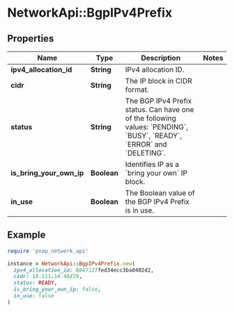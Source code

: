 # NetworkApi::BgpIPv4Prefix

## Properties

| Name | Type | Description | Notes |
| ---- | ---- | ----------- | ----- |
| **ipv4_allocation_id** | **String** | IPv4 allocation ID. |  |
| **cidr** | **String** | The IP block in CIDR format. |  |
| **status** | **String** | The BGP IPv4 Prefix status. Can have one of the following values: &#x60;PENDING&#x60;, &#x60;BUSY&#x60;, &#x60;READY&#x60;, &#x60;ERROR&#x60; and &#x60;DELETING&#x60;. |  |
| **is_bring_your_own_ip** | **Boolean** | Identifies IP as a &#x60;bring your own&#x60; IP block. |  |
| **in_use** | **Boolean** | The Boolean value of the BGP IPv4 Prefix is in use. |  |

## Example

```ruby
require 'pnap_network_api'

instance = NetworkApi::BgpIPv4Prefix.new(
  ipv4_allocation_id: 6047127fed34ecc3ba8402d2,
  cidr: 10.111.14.40/29,
  status: READY,
  is_bring_your_own_ip: false,
  in_use: false
)
```

